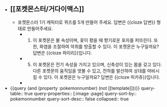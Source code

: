 - [[포켓몬스터/거다이맥스]]
	-
	- 포켓몬스터 1기 캐릭터로 퀴즈를 5개 만들어 주세요. 답변은 {{cloze 답변}} 형태로 만들어주세요.
		- 1. 이 포켓몬은 불 속성이며, 꽃이 폈을 때 향기로운 포자를 퍼뜨린다. 또한, 화염을 조절하여 악취를 방출할 수 있다. 이 포켓몬은 누구일까요? 답변은 {{cloze 파이리}}입니다.
		- 5. 이 포켓몬은 전기 속성을 가지고 있으며, 신축성이 있는 몸을 갖고 있다. 다른 포켓몬의 움직임을 엿볼 수 있고, 전하를 발산하여 상대를 마비시킬 수 있다. 이 포켓몬은 누구일까요? 답변은 {{cloze 피카츄}}입니다.
		-
- {{query (and (property :pokemonnumber) (not [[template]]))}}
  query-table:: true
  query-properties:: [:image :page]
  query-sort-by:: pokemonnumber
  query-sort-desc:: false
  collapsed:: true